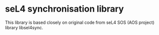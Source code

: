 <!--
     Copyright 2017, Data61, CSIRO (ABN 41 687 119 230)

     SPDX-License-Identifier: CC-BY-SA-4.0
-->

# seL4 synchronisation library

This library is based closely on original code from seL4 SOS (AOS project)
library libsel4sync.
